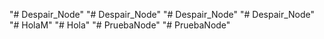 "# Despair_Node" 
"# Despair_Node" 
"# Despair_Node" 
"# Despair_Node" 
"# HolaM" 
"# Hola" 
"# PruebaNode" 
"# PruebaNode" 
